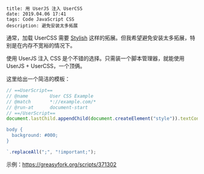 ```
title: 用 UserJS 注入 UserCSS
date: 2019.04.06 17:41
tags: Code JavaScript CSS
description: 避免安装太多拓展
```

通常，加载 UserCSS 需要 [Stylish](https://userstyles.org) 这样的拓展。但我希望避免安装太多拓展，特别是在内存不宽裕的情况下。

使用 UserJS 注入 CSS 是个不错的选择。只需装一个脚本管理器，就能使用 UserJS + UserCSS，一个顶俩。

这里给出一个简洁的模板：

```javascript
// ==UserScript==
// @name        User CSS Example
// @match       *://example.com/*
// @run-at      document-start
// ==/UserScript==
document.lastChild.appendChild(document.createElement("style")).textContent = `

body {
  background: #000;
}

`.replaceAll(";", "!important;");
```

示例：<https://greasyfork.org/scripts/371302>

